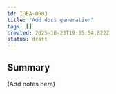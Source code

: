 ```yaml
---
id: IDEA-0003
title: "Add docs generation"
tags: []
created: 2025-10-23T19:35:54.822Z
status: draft
---
```

## Summary
(Add notes here)
